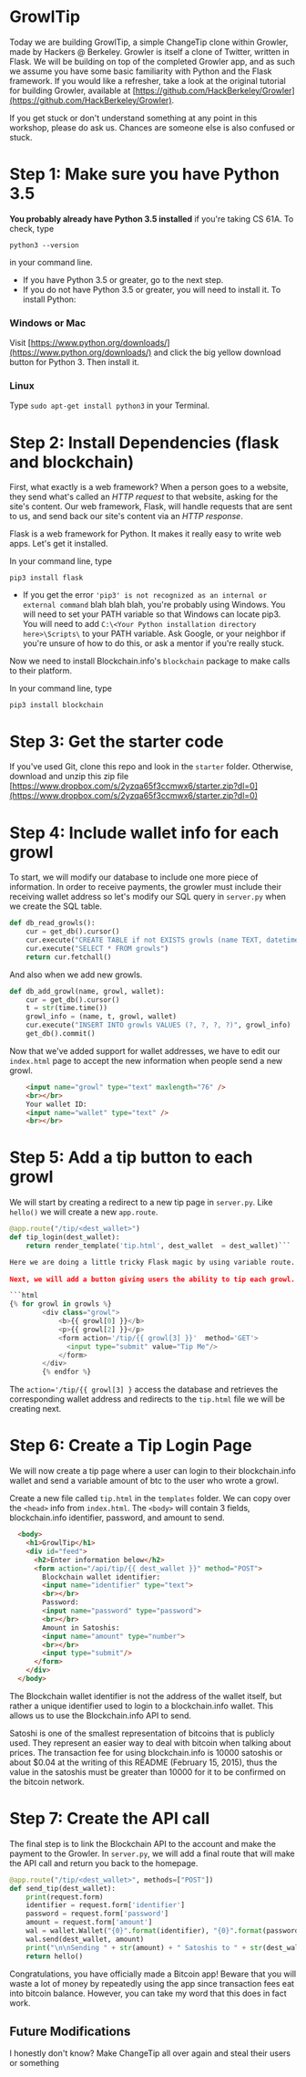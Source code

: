 # GrowlTip

Today we are building GrowlTip, a simple ChangeTip clone within Growler, made by Hackers @ Berkeley. Growler is itself a clone of Twitter, written in Flask. We will be building on top of the completed Growler app, and as such we assume you have some basic familiarity with Python and the Flask framework. If you would like a refresher, take a look at the original tutorial for building Growler, available at [https://github.com/HackBerkeley/Growler](https://github.com/HackBerkeley/Growler).

If you get stuck or don't understand something at any point in this workshop, please do ask us. Chances are someone else is also confused or stuck.

# Step 1: Make sure you have Python 3.5

**You probably already have Python 3.5 installed** if you're taking CS 61A. To check, type

    python3 --version
in your command line.

- If you have Python 3.5 or greater, go to the next step.
- If you do not have Python 3.5 or greater, you will need to install it. To install Python:

### Windows or Mac
Visit [https://www.python.org/downloads/](https://www.python.org/downloads/) and click the big yellow download button for Python 3. Then install it.

### Linux
Type `sudo apt-get install python3` in your Terminal.

# Step 2: Install Dependencies (flask and blockchain)

First, what exactly is a web framework? When a person goes to a website, they send what's called an *HTTP request* to that website, asking for the site's content. Our web framework, Flask, will handle requests that are sent to us, and send back our site's content via an *HTTP response*.

Flask is a web framework for Python. It makes it really easy to write web apps. Let's get it installed.

In your command line, type

    pip3 install flask

- If you get the error `'pip3' is not recognized as an internal or external command` blah blah blah, you're probably using Windows. You will need to set your PATH variable so that Windows can locate pip3. You will need to add `C:\<Your Python installation directory here>\Scripts\` to your PATH variable. Ask Google, or your neighbor if you're unsure of how to do this, or ask a mentor if you're really stuck.

Now we need to install Blockchain.info's `blockchain` package to make calls to their platform.

In your command line, type

    pip3 install blockchain

# Step 3: Get the starter code

If you've used Git, clone this repo and look in the `starter` folder. Otherwise, download and unzip this zip file [https://www.dropbox.com/s/2yzqa65f3ccmwx6/starter.zip?dl=0](https://www.dropbox.com/s/2yzqa65f3ccmwx6/starter.zip?dl=0)

# Step 4: Include wallet info for each growl

To start, we will modify our database to include one more piece of information. In order to receive payments, the growler must include their receiving wallet address so let's modify our SQL query in `server.py` when we create the SQL table.

```python
def db_read_growls():
    cur = get_db().cursor()
    cur.execute("CREATE TABLE if not EXISTS growls (name TEXT, datetime TEXT, growl TEXT, wallet TEXT)")
    cur.execute("SELECT * FROM growls")
    return cur.fetchall()
```

And also when we add new growls. 

```python
def db_add_growl(name, growl, wallet):
    cur = get_db().cursor()
    t = str(time.time())
    growl_info = (name, t, growl, wallet)
    cur.execute("INSERT INTO growls VALUES (?, ?, ?, ?)", growl_info)
    get_db().commit()
```

Now that we've added support for wallet addresses, we have to edit our `index.html` page to accept the new information when people send a new growl. 

```html 
    <input name="growl" type="text" maxlength="76" />
    <br></br>
    Your wallet ID:
    <input name="wallet" type="text" />
    <br></br>
```

# Step 5:  Add a tip button to each growl
We will start by creating a redirect to a new tip page in `server.py`. Like `hello()` we will create a new `app.route`.

```python 
@app.route("/tip/<dest_wallet>")
def tip_login(dest_wallet):
    return render_template('tip.html', dest_wallet  = dest_wallet)```

Here we are doing a little tricky Flask magic by using variable route. The `<dest_wallet>` allows us to pass the value of the user's wallet address through to the actual tip page. 
 
Next, we will add a button giving users the ability to tip each growl. We will edit the flask `for` loop in `index.html`. This button must redirect the page to the `/tip/<dest_wallet>`. 

```html
{% for growl in growls %}
        <div class="growl">
            <b>{{ growl[0] }}</b>
            <p>{{ growl[2] }}</p>
            <form action='/tip/{{ growl[3] }}'  method='GET'>
              <input type="submit" value="Tip Me"/>
            </form>
        </div>
        {% endfor %}
```
        
The `action='/tip/{{ growl[3] }` access the database and retrieves the corresponding wallet address and redirects to the `tip.html` file we will be creating next. 

# Step 6: Create a Tip Login Page
We will now create a tip page where a user can login to their blockchain.info wallet and send a variable amount of btc to the user who wrote a growl. 

Create a new file called `tip.html` in the `templates` folder. We can copy over the `<head>` info from `index.html`. The `<body>` will contain 3 fields, blockchain.info identifier, password, and amount to send. 

```html 
  <body>
    <h1>GrowlTip</h1>
    <div id="feed">
      <h2>Enter information below</h2>
      <form action="/api/tip/{{ dest_wallet }}" method="POST">
        Blockchain wallet identifier:
        <input name="identifier" type="text">
        <br></br>
        Password:
        <input name="password" type="password">
        <br></br>
        Amount in Satoshis:
        <input name="amount" type="number">
        <br></br>
        <input type="submit"/>
      </form>
    </div>
  </body>
```

The Blockchain wallet identifier is not the address of the wallet itself, but rather a unique identifier used to login to a blockchain.info wallet. This allows us to use the Blockchain.info API to send. 

Satoshi is one of the smallest representation of bitcoins that is publicly used. They represent an easier way to deal with bitcoin when talking about prices. The transaction fee for using blockchain.info is 10000 satoshis or about $0.04 at the writing of this README (February 15, 2015), thus the value in the satoshis must be greater than 10000 for it to be confirmed on the bitcoin network. 


# Step 7: Create the API call
The final step is to link the Blockchain API to the account and make the payment to the Growler. In `server.py`, we will add a final route that will make the API call and return you back to the homepage. 

```python 
@app.route("/tip/<dest_wallet>", methods=["POST"])
def send_tip(dest_wallet):
    print(request.form)
    identifier = request.form['identifier']
    password = request.form['password']
    amount = request.form['amount']
    wal = wallet.Wallet("{0}".format(identifier), "{0}".format(password))
    wal.send(dest_wallet, amount)
    print("\n\nSending " + str(amount) + " Satoshis to " + str(dest_wallet) + "\n\n")
    return hello()
```


Congratulations, you have officially made a Bitcoin app! Beware that you will waste a lot of money by repeatedly using the app since transaction fees eat into bitcoin balance. However, you can take my word that this does in fact work. 

## Future Modifications
I honestly don't know? Make ChangeTip all over again and steal their users or something





